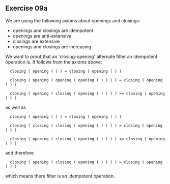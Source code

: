 ## Exercise 09a

We are using the following axioms about openings and closings:
* openings and closings are idempotent
* openings are anti-extensive
* closings are extensive
* openings and closings are increasing

We want to proof that an 'closing-opening' alternate filter an idempotent operation is.
It follows from the axioms above:
```
  closing ( opening ( ) ) = closing ( opening ( ) )

  closing ( opening ( opening ( opening ( ) ) ) ) = closing ( opening ( ) )

  closing ( opening ( closing ( opening ( ) ) ) ) >= closing ( opening ( ) )
```
as well as 
```
  closing ( opening ( ) ) = closing ( opening ( ) )

  closing ( closing ( closing ( opening ( ) ) ) ) = closing ( opening ( ) )

  closing ( opening ( closing ( opening ( ) ) ) ) <= closing ( opening ( ) )
```
and therefore 
```
  closing ( opening ( closing ( opening ( ) ) ) ) = closing ( opening ( ) )
```
which means there filter is an idempotent operation.

